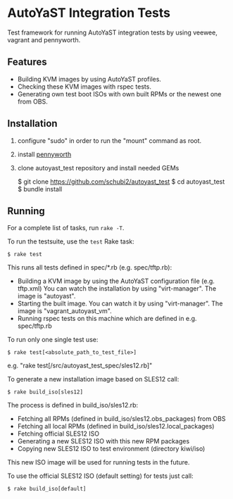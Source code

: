AutoYaST Integration Tests
===========================

Test framework for running AutoYaST integration tests by using veewee,
 vagrant and pennyworth.

Features
--------

  * Building KVM images by using AutoYaST profiles.
  * Checking these KVM images with rspec tests.
  * Generating own test boot ISOs with own built RPMs or the newest one from OBS.


Installation
------------

  1. configure "sudo" in order to run the "mount" command as root.

  2. install [pennyworth](https://github.com/SUSE/pennyworth#installation)

  3. clone autoyast_test repository and install needed GEMs

        $ git clone https://github.com/schubi2/autoyast_test
        $ cd autoyast_test
        $ bundle install


Running
-------

For a complete list of tasks, run `rake -T`.

To run the testsuite, use the `test` Rake task:

    $ rake test

This runs all tests defined in spec/*.rb (e.g. spec/tftp.rb):
* Building a KVM image by using the AutoYaST configuration file (e.g. tftp.xml)
      You can watch the installation by using "virt-manager". The image is "autoyast".
* Starting the built image.
  You can watch it by using "virt-manager". The image is "vagrant_autoyast_vm".
* Running rspec tests on this machine which are defined in e.g. spec/tftp.rb

To run only one single test use:

    $ rake test[<absolute_path_to_test_file>]

e.g. "rake test[/src/autoyast_test_spec/sles12.rb]"

To generate a new installation image based on SLES12 call:

    $ rake build_iso[sles12]

The process is defined in build_iso/sles12.rb:

* Fetching all RPMs (defined in build_iso/sles12.obs_packages) from OBS
* Fetching all local RPMs (defined in build_iso/sles12.local_packages)
* Fetching official SLES12 ISO
* Generating a new SLES12 ISO with this new RPM packages
* Copying new SLES12 ISO to test environment (directory kiwi/iso)

This new ISO image will be used for running tests in the future.

To use the official SLES12 ISO (default setting) for tests just call:

    $ rake build_iso[default]

